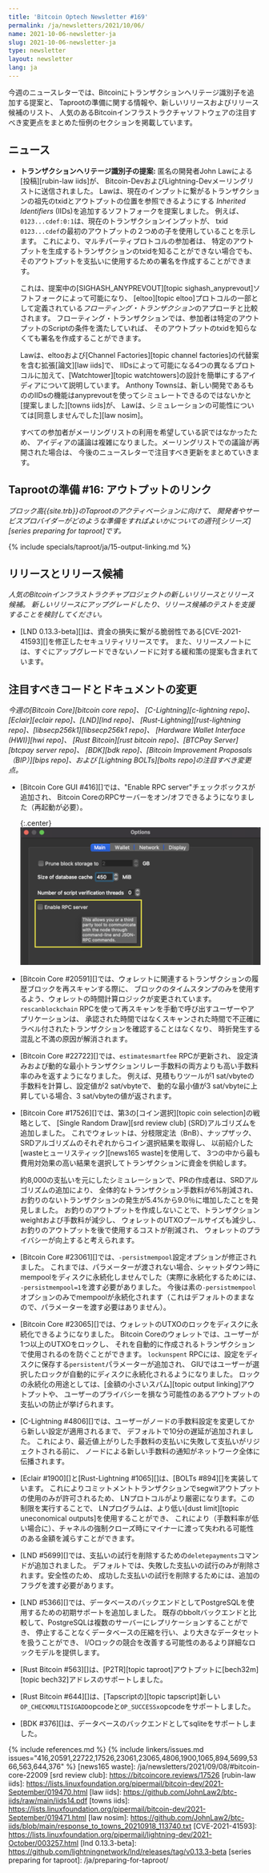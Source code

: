 ```yaml
---
title: 'Bitcoin Optech Newsletter #169'
permalink: /ja/newsletters/2021/10/06/
name: 2021-10-06-newsletter-ja
slug: 2021-10-06-newsletter-ja
type: newsletter
layout: newsletter
lang: ja
---
```

今週のニュースレターでは、Bitcoinにトランザクションヘリテージ識別子を追加する提案と、
Taprootの準備に関する情報や、新しいリリースおよびリリース候補のリスト、
人気のあるBitcoinインフラストラクチャソフトウェアの注目すべき変更点をまとめた恒例のセクションを掲載しています。

## ニュース

- **<!--proposal-for-transaction-heritage-identifiers-->トランザクションヘリテージ識別子の提案:**
  匿名の開発者John Lawによる[投稿][rubin-law iids]が、
  Bitcoin-DevおよびLightning-Devメーリングリストに送信されました。
  Lawは、現在のインプットに繋がるトランザクションの祖先のtxidとアウトプットの位置を参照できるようにする
  *Inherited Identifiers* (IIDs)を追加するソフトフォークを提案しました。
  例えば、`0123...cdef:0:1`は、現在のトランザクションインプットが、
  txid `0123...cdef`の最初のアウトプットの２つめの子を使用していることを示します。
  これにより、マルチパーティプロトコルの参加者は、
  特定のアウトプットを生成するトランザクションのtxidを知ることができない場合でも、
  そのアウトプットを支払いに使用するための署名を作成することができます。

    これは、提案中の[SIGHASH_ANYPREVOUT][topic sighash_anyprevout]ソフトフォークによって可能になり、
    [eltoo][topic eltoo]プロトコルの一部として定義されている*フローティング・トランザクション*のアプローチと比較されます。
    フローティング・トランザクションでは、参加者は特定のアウトプットのScriptの条件を満たしていれば、
    そのアウトプットのtxidを知らなくても署名を作成することができます。

    Lawは、eltooおよび[Channel Factories][topic channel factories]の代替案を含む拡張[論文][law iids]で、
    IIDsによって可能になる4つの異なるプロトコルに加えて、[Watchtower][topic watchtowers]の設計を簡単にするアイディアについて説明しています。
    Anthony Townsは、新しい開発であるもののIIDsの機能はanyprevoutを使ってシミュレートできるのではないかと[提案しました][towns iids]が、
    Lawは、シミュレーションの可能性については[同意しませんでした][law nosim]。

    すべての参加者がメーリングリストの利用を希望している訳ではなかったため、
    アイディアの議論は複雑になりました。メーリングリストでの議論が再開された場合は、
    今後のニュースレターで注目すべき更新をまとめていきます。

## Taprootの準備 #16: アウトプットのリンク

*ブロック高{{site.trb}}のTaprootのアクティベーションに向けて、
開発者やサービスプロバイダーがどのような準備をすればよいかについての週刊[シリーズ][series preparing for taproot]です。*

{% include specials/taproot/ja/15-output-linking.md %}

## リリースとリリース候補

*人気のBitcoinインフラストラクチャプロジェクトの新しいリリースとリリース候補。
新しいリリースにアップグレードしたり、リリース候補のテストを支援することを検討してください。*

- [LND 0.13.3-beta][]は、資金の損失に繋がる脆弱性である[CVE-2021-41593][]を修正したセキュリティリリースです。
  また、リリースノートには、すぐにアップグレードできないノードに対する緩和策の提案も含まれています。

## 注目すべきコードとドキュメントの変更

*今週の[Bitcoin Core][bitcoin core repo]、
[C-Lightning][c-lightning repo]、[Eclair][eclair repo]、[LND][lnd repo]、
[Rust-Lightning][rust-lightning repo]、[libsecp256k1][libsecp256k1 repo]、
[Hardware Wallet Interface (HWI)][hwi repo]、
[Rust Bitcoin][rust bitcoin repo]、[BTCPay Server][btcpay server repo]、
[BDK][bdk repo]、[Bitcoin Improvement Proposals（BIP）][bips repo]、および
[Lightning BOLTs][bolts repo]の注目すべき変更点。*

- [Bitcoin Core GUI #416][]では、"Enable RPC server"チェックボックスが追加され、
  Bitcoin CoreのRPCサーバーをオン/オフできるようになりました（再起動が必要）。

    {:.center}
    ![Screenshot of the Enable RPC server configuration option](/img/posts/2021-10-gui-rpc-server.png)

- [Bitcoin Core #20591][]では、ウォレットに関連するトランザクションの履歴ブロックを再スキャンする際に、
  ブロックのタイムスタンプのみを使用するよう、ウォレットの時間計算ロジックが変更されています。
  `rescanblockchain` RPCを使って再スキャンを手動で呼び出すユーザーやアプリケーションは、
  承認された時間ではなくスキャンされた時間で不正確にラベル付されたトランザクションを確認することはなくなり、
  時折発生する混乱と不満の原因が解消されます。

- [Bitcoin Core #22722][]では、`estimatesmartfee` RPCが更新され、
  設定済みおよび動的な最小トランザクションリレー手数料の両方よりも高い手数料率のみを返すようになりました。
  例えば、見積もりツールが1 sat/vbyteの手数料を計算し、設定値が2 sat/vbyteで、
  動的な最小値が3 sat/vbyteに上昇している場合、3 sat/vbyteの値が返されます。

- [Bitcoin Core #17526][]では、第3の[コイン選択][topic coin selection]の戦略として、
  [Single Random Draw][srd review club] (SRD)アルゴリズムを追加しました。
  これでウォレットは、分枝限定法（BnB）、ナップザック、SRDアルゴリズムのそれぞれからコイン選択結果を取得し、
  以前紹介した[wasteヒューリスティック][news165 waste]を使用して、
  3つの中から最も費用対効果の高い結果を選択してトランザクションに資金を供給します。

  約8,000の支払いを元にしたシミュレーションで、PRの作成者は、SRDアルゴリズムの追加により、
  全体的なトランザクション手数料が6%削減され、お釣りのないトランザクションの発生が5.4%から9.0％に増加したことを発見しました。
  お釣りのアウトプットを作成しないことで、トランザクションweightおよび手数料が減少し、
  ウォレットのUTXOプールサイズも減少し、お釣りのアウトプットを後で使用するコストが削減され、
  ウォレットのプライバシーが向上すると考えられます。

- [Bitcoin Core #23061][]では、`-persistmempool`設定オプションが修正されました。
  これまでは、パラメーターが渡されない場合、シャットダウン時にmempoolをディスクに永続化しませんでした（実際に永続化するためには、
  `-persistmempool=1`を渡す必要がありました。
  今後は素の`-persistmempool`オプションのみでmempoolが永続化されます（これはデフォルトのままなので、パラメーターを渡す必要はありません）。

- [Bitcoin Core #23065][]では、ウォレットのUTXOのロックをディスクに永続化できるようになりました。
  Bitcoin Coreのウォレットでは、ユーザーが1つ以上のUTXOをロックし、
  それを自動的に作成されるトランザクションで使用されるのを防ぐことができます。
  `lockunspent` RPCには、設定をディスクに保存する`persistent`パラメーターが追加され、
  GIUではユーザーが選択したロックが自動的にディスクに永続化されるようになりました。
  ロックの永続化の用途としては、[金額の小さいスパム][topic output linking]アウトプットや、
  ユーザーのプライバシーを損なう可能性のあるアウトプットの支払いの防止が挙げられます。

- [C-Lightning #4806][]では、ユーザーがノードの手数料設定を変更してから新しい設定が適用されるまで、
  デフォルトで10分の遅延が追加されました。
  これにより、最近値上がりした手数料の支払いに失敗して支払いがリジェクトされる前に、
  ノードによる新しい手数料の通知がネットワーク全体に伝播されます。

- [Eclair #1900][]と[Rust-Lightning #1065][]は、[BOLTs #894][]を実装しています。
  これによりコミットメントトランザクションでsegwitアウトプットの使用のみが許可されるため、
  LNプロトコルがより厳密になります。この制限を実行することで、
  LNプログラムは、より低い[dust limit][topic uneconomical outputs]を使用することができ、
  これにより（手数料率が低い場合に）、チャネルの強制クローズ時にマイナーに渡って失われる可能性のある金額を減らすことができます。

- [LND #5699][]では、支払いの試行を削除するための`deletepayments`コマンドが追加されました。
  デフォルトでは、失敗した支払いの試行のみが削除されます。安全性のため、
  成功した支払いの試行を削除するためには、追加のフラグを渡す必要があります。

- [LND #5366][]では、データベースのバックエンドとしてPostgreSQLを使用するための初期サポートを追加しました。
  既存のbboltバックエンドと比較して、PostgreSQLは複数のサーバーにレプリケーションすることができ、
  停止することなくデータベースの圧縮を行い、より大きなデータセットを扱うことができ、
  I/Oロックの競合を改善する可能性のあるより詳細なロックモデルを提供します。

- [Rust Bitcoin #563][]は、[P2TR][topic taproot]アウトプットに[bech32m][topic bech32]アドレスのサポートしました。

- [Rust Bitcoin #644][]は、[Tapscriptの][topic tapscript]新しい`OP_CHECKMULTISIGADD`opcodeと`OP_SUCCESSx`opcodeをサポートしました。

- [BDK #376][]は、データベースのバックエンドとしてsqliteをサポートしました。

{% include references.md %}
{% include linkers/issues.md issues="416,20591,22722,17526,23061,23065,4806,1900,1065,894,5699,5366,563,644,376" %}
[news165 waste]: /ja/newsletters/2021/09/08/#bitcoin-core-22009
[srd review club]: https://bitcoincore.reviews/17526
[rubin-law iids]: https://lists.linuxfoundation.org/pipermail/bitcoin-dev/2021-September/019470.html
[law iids]: https://github.com/JohnLaw2/btc-iids/raw/main/iids14.pdf
[towns iids]: https://lists.linuxfoundation.org/pipermail/bitcoin-dev/2021-September/019471.html
[law nosim]: https://github.com/JohnLaw2/btc-iids/blob/main/response_to_towns_20210918_113740.txt
[CVE-2021-41593]: https://lists.linuxfoundation.org/pipermail/lightning-dev/2021-October/003257.html
[lnd 0.13.3-beta]: https://github.com/lightningnetwork/lnd/releases/tag/v0.13.3-beta
[series preparing for taproot]: /ja/preparing-for-taproot/
